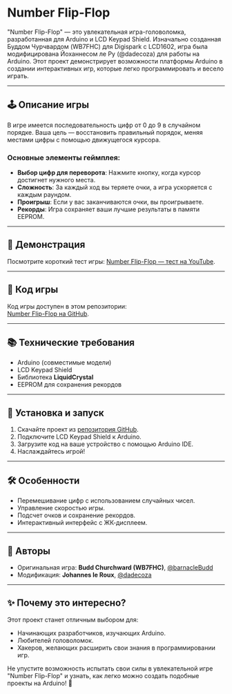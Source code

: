 # Number Flip-Flop

"Number Flip-Flop" — это увлекательная игра-головоломка, разработанная для Arduino и LCD Keypad Shield. Изначально созданная Буддом Чурчвардом (WB7FHC) для Digispark с LCD1602, игра была модифицирована Йоханнесом ле Ру (@dadecoza) для работы на Arduino. Этот проект демонстрирует возможности платформы Arduino в создании интерактивных игр, которые легко программировать и весело играть.

---

## 🕹️ **Описание игры**
В игре имеется последовательность цифр от 0 до 9 в случайном порядке. Ваша цель — восстановить правильный порядок, меняя местами цифры с помощью движущегося курсора. 

### Основные элементы геймплея:
- **Выбор цифр для переворота**: Нажмите кнопку, когда курсор достигнет нужного места.
- **Сложность**: За каждый ход вы теряете очки, а игра ускоряется с каждым раундом.
- **Проигрыш**: Если у вас заканчиваются очки, вы проигрываете.
- **Рекорды**: Игра сохраняет ваши лучшие результаты в памяти EEPROM.

---

## 🎥 **Демонстрация**
Посмотрите короткий тест игры: [Number Flip-Flop — тест на YouTube](https://youtube.com/shorts/HPtUDOtMOT0).

---

## 💾 **Код игры**
Код игры доступен в этом репозитории:  
[Number Flip-Flop на GitHub](https://github.com/dadecoza/arduino-lcd-keypad-shield-games/tree/master/sketches/NumberFlipFlop).

---

## 📚 **Технические требования**
- Arduino (совместимые модели)
- LCD Keypad Shield
- Библиотека **LiquidCrystal**
- EEPROM для сохранения рекордов

---

## 🔧 **Установка и запуск**
1. Скачайте проект из [репозитория GitHub](https://github.com/dadecoza/arduino-lcd-keypad-shield-games/tree/master/sketches/NumberFlipFlop).
2. Подключите LCD Keypad Shield к Arduino.
3. Загрузите код на ваше устройство с помощью Arduino IDE.
4. Наслаждайтесь игрой!

---

## 🛠️ **Особенности**
- Перемешивание цифр с использованием случайных чисел.
- Управление скоростью игры.
- Подсчет очков и сохранение рекордов.
- Интерактивный интерфейс с ЖК-дисплеем.

---

## 🤝 **Авторы**
- Оригинальная игра: **Budd Churchward (WB7FHC)**, [@barnacleBudd](https://twitter.com/barnacleBudd)
- Модификация: **Johannes le Roux**, [@dadecoza](https://twitter.com/dadecoza)

---

## ✨ **Почему это интересно?**
Этот проект станет отличным выбором для:
- Начинающих разработчиков, изучающих Arduino.
- Любителей головоломок.
- Хакеров, желающих расширить свои знания в программировании игр.

Не упустите возможность испытать свои силы в увлекательной игре "Number Flip-Flop" и узнать, как легко можно создать подобные проекты на Arduino! 🎉

